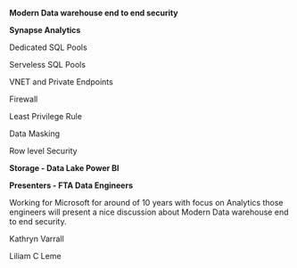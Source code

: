 **Modern Data warehouse end to end security**


**Synapse Analytics**

  Dedicated SQL Pools
  
  Serveless SQL Pools
  
  VNET and Private Endpoints
  
  Firewall
  
  Least Privilege Rule
  
  Data Masking
  
  Row level Security
  
**Storage - Data Lake
Power BI**



**Presenters -  FTA Data Engineers**

Working for Microsoft for around of 10 years with focus on Analytics those engineers will present a nice discussion about Modern Data warehouse end to end security.



Kathryn Varrall

Liliam C Leme
